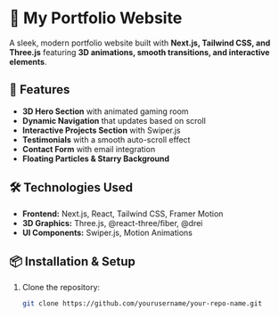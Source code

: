 # 🚀 My Portfolio Website

A sleek, modern portfolio website built with **Next.js, Tailwind CSS, and Three.js** featuring **3D animations, smooth transitions, and interactive elements**.

## 🌟 Features
- **3D Hero Section** with animated gaming room
- **Dynamic Navigation** that updates based on scroll
- **Interactive Projects Section** with Swiper.js
- **Testimonials** with a smooth auto-scroll effect
- **Contact Form** with email integration
- **Floating Particles & Starry Background**

## 🛠️ Technologies Used
- **Frontend:** Next.js, React, Tailwind CSS, Framer Motion
- **3D Graphics:** Three.js, @react-three/fiber, @drei
- **UI Components:** Swiper.js, Motion Animations

## 📦 Installation & Setup
1. Clone the repository:
   ```sh
   git clone https://github.com/yourusername/your-repo-name.git